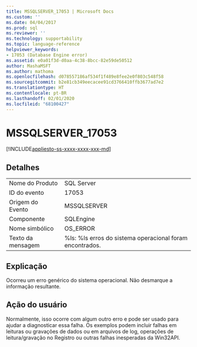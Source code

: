 ```yaml
---
title: MSSQLSERVER_17053 | Microsoft Docs
ms.custom: ''
ms.date: 04/04/2017
ms.prod: sql
ms.reviewer: ''
ms.technology: supportability
ms.topic: language-reference
helpviewer_keywords:
- 17053 (Database Engine error)
ms.assetid: e0a01f3d-d0aa-4c38-8bcc-82e59de50512
author: MashaMSFT
ms.author: mathoma
ms.openlocfilehash: d078557186af534f1f489e8fee2e0f803c548f58
ms.sourcegitcommit: b2e81cb349eecacee91cd3766410ffb3677ad7e2
ms.translationtype: HT
ms.contentlocale: pt-BR
ms.lasthandoff: 02/01/2020
ms.locfileid: "68100427"
---
```

# <a name="mssqlserver_17053"></a>MSSQLSERVER_17053
[!INCLUDE[appliesto-ss-xxxx-xxxx-xxx-md](../../includes/appliesto-ss-xxxx-xxxx-xxx-md.md)]
  
## <a name="details"></a>Detalhes  
  
|||  
|-|-|  
|Nome do Produto|SQL Server|  
|ID do evento|17053|  
|Origem do Evento|MSSQLSERVER|  
|Componente|SQLEngine|  
|Nome simbólico|OS_ERROR|  
|Texto da mensagem|%ls: %ls erros do sistema operacional foram encontrados.|  
  
## <a name="explanation"></a>Explicação  
Ocorreu um erro genérico do sistema operacional.  Não desmarque a informação resultante.  
  
## <a name="user-action"></a>Ação do usuário  
Normalmente, isso ocorre com algum outro erro e pode ser usado para ajudar a diagnosticar essa falha. Os exemplos podem incluir falhas em leituras ou gravações de dados ou em arquivos de log, operações de leitura/gravação no Registro ou outras falhas inesperadas da Win32API.  
  
